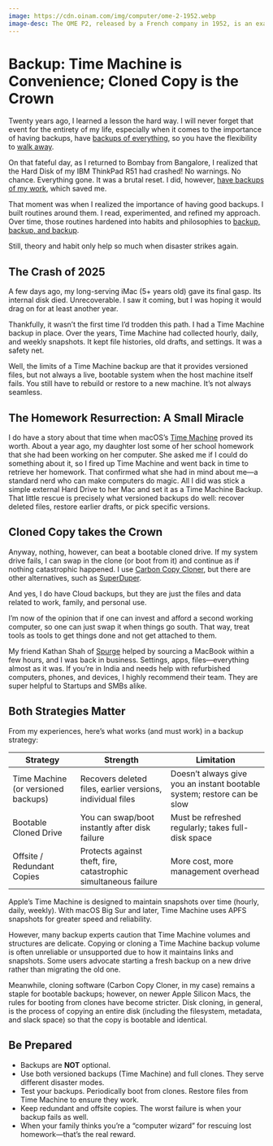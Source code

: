 ```yaml
---
image: https://cdn.oinam.com/img/computer/ome-2-1952.webp
image-desc: The OME P2, released by a French company in 1952, is an example of an electronic analog computer. Its name is short for Opérateur Mathématique Électronique.
---
```


# Backup: Time Machine is Convenience; Cloned Copy is the Crown

Twenty years ago, I learned a lesson the hard way. I will never forget that event for the entirety of my life, especially when it comes to the importance of having backups, have [backups of everything](/2021/backup/), so you have the flexibility to [walk away](/2025/can-i-walk-out/).

On that fateful day, as I returned to Bombay from Bangalore, I realized that the Hard Disk of my IBM ThinkPad R51 had crashed! No warnings. No chance. Everything gone. It was a brutal reset. I did, however, [have backups of my work](/2005/thou-shall-back-up-everyday/), which saved me.

That moment was when I realized the importance of having good backups. I built routines around them. I read, experimented, and refined my approach. Over time, those routines hardened into habits and philosophies to [backup, backup, and backup](/2021/backup/).

Still, theory and habit only help so much when disaster strikes again.

## The Crash of 2025

A few days ago, my long-serving iMac (5+ years old) gave its final gasp. Its internal disk died. Unrecoverable. I saw it coming, but I was hoping it would drag on for at least another year.

Thankfully, it wasn’t the first time I’d trodden this path. I had a Time Machine backup in place. Over the years, Time Machine had collected hourly, daily, and weekly snapshots. It kept file histories, old drafts, and settings. It was a safety net.

Well, the limits of a Time Machine backup are that it provides versioned files, but not always a live, bootable system when the host machine itself fails. You still have to rebuild or restore to a new machine. It’s not always seamless.

## The Homework Resurrection: A Small Miracle

I do have a story about that time when macOS’s [Time Machine](https://en.wikipedia.org/wiki/Time_Machine_(macOS)) proved its worth. About a year ago, my daughter lost some of her school homework that she had been working on her computer. She asked me if I could do something about it, so I fired up Time Machine and went back in time to retrieve her homework. That confirmed what she had in mind about me—a standard nerd who can make computers do magic. All I did was stick a simple external Hard Drive to her Mac and set it as a Time Machine Backup. That little rescue is precisely what versioned backups do well: recover deleted files, restore earlier drafts, or pick specific versions.

## Cloned Copy takes the Crown

Anyway, nothing, however, can beat a bootable cloned drive. If my system drive fails, I can swap in the clone (or boot from it) and continue as if nothing catastrophic happened. I use [Carbon Copy Cloner](https://bombich.com), but there are other alternatives, such as [SuperDuper](https://www.shirt-pocket.com/SuperDuper/).

And yes, I do have Cloud backups, but they are just the files and data related to work, family, and personal use.

I’m now of the opinion that if one can invest and afford a second working computer, so one can just swap it when things go south. That way, treat tools as tools to get things done and not get attached to them.

My friend Kathan Shah of [Spurge](https://spurge.rentals) helped by sourcing a MacBook within a few hours, and I was back in business. Settings, apps, files—everything almost as it was. If you’re in India and needs help with refurbished computers, phones, and devices, I highly recommend their team. They are super helpful to Startups and SMBs alike.

## Both Strategies Matter

From my experiences, here’s what works (and must work) in a backup strategy:

| Strategy | Strength | Limitation |
|---|---|---|
| Time Machine (or versioned backups) | Recovers deleted files, earlier versions, individual files | Doesn’t always give you an instant bootable system; restore can be slow |
| Bootable Cloned Drive | You can swap/boot instantly after disk failure | Must be refreshed regularly; takes full-disk space |
| Offsite / Redundant Copies | Protects against theft, fire, catastrophic simultaneous failure | More cost, more management overhead |

Apple’s Time Machine is designed to maintain snapshots over time (hourly, daily, weekly). With macOS Big Sur and later, Time Machine uses APFS snapshots for greater speed and reliability.

However, many backup experts caution that Time Machine volumes and structures are delicate. Copying or cloning a Time Machine backup volume is often unreliable or unsupported due to how it maintains links and snapshots. Some users advocate starting a fresh backup on a new drive rather than migrating the old one.  

Meanwhile, cloning software (Carbon Copy Cloner, in my case) remains a staple for bootable backups; however, on newer Apple Silicon Macs, the rules for booting from clones have become stricter. Disk cloning, in general, is the process of copying an entire disk (including the filesystem, metadata, and slack space) so that the copy is bootable and identical.

## Be Prepared

- Backups are **NOT** optional. 
- Use both versioned backups (Time Machine) and full clones. They serve different disaster modes.  
- Test your backups. Periodically boot from clones. Restore files from Time Machine to ensure they work.  
- Keep redundant and offsite copies. The worst failure is when your backup fails as well.  
- When your family thinks you’re a “computer wizard” for rescuing lost homework—that’s the real reward.
